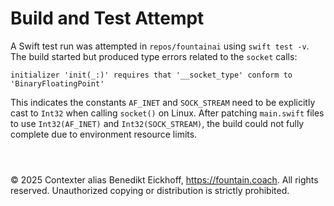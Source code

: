 # Build and Test Attempt

A Swift test run was attempted in `repos/fountainai` using `swift test -v`. The build started but produced type errors related to the `socket` calls:

```
initializer 'init(_:)' requires that '__socket_type' conform to 'BinaryFloatingPoint'
```

This indicates the constants `AF_INET` and `SOCK_STREAM` need to be explicitly cast to `Int32` when calling `socket()` on Linux. After patching `main.swift` files to use `Int32(AF_INET)` and `Int32(SOCK_STREAM)`, the build could not fully complete due to environment resource limits.


```



```
© 2025 Contexter alias Benedikt Eickhoff, https://fountain.coach. All rights reserved.
Unauthorized copying or distribution is strictly prohibited.
```
